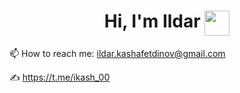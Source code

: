 <h1 align="center">Hi, I'm Ildar&nbsp;<img align="top" src="https://github.com/blackcater/blackcater/raw/main/images/Hi.gif" height="40" width="40"/></h1>


📫 How to reach me: ildar.kashafetdinov@gmail.com

✍️ https://t.me/ikash_00
